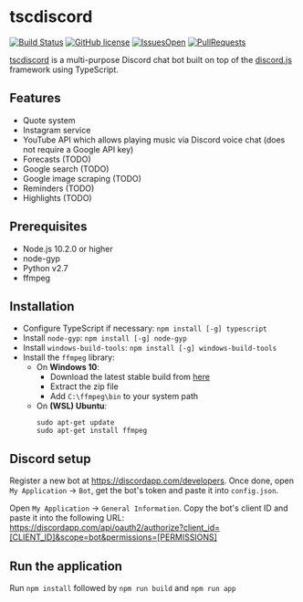 # tscdiscord
[![Build Status](https://travis-ci.com/ivanbiljan/tscdiscord.svg?token=rvj6EvJ5BXdebUHHysAV&branch=master)](https://travis-ci.com/ivanbiljan/tscdiscord) [![GitHub license](https://img.shields.io/github/license/ivanbiljan/tscdiscord.svg)](https://github.com/ivanbiljan/tscdiscord/blob/master/LICENSE) [![IssuesOpen](https://img.shields.io/github/issues/ivanbiljan/tscdiscord.svg)](https://img.shields.io/github/issues/ivanbiljan/tscdiscord) [![PullRequests](https://img.shields.io/github/issues-pr/ivanbiljan/tscdiscord.svg)](https://img.shields.io/github/issues-pr/ivanbiljan/tscdiscord)

[tscdiscord](https://github.com/ivanbiljan/tscdiscord) is a multi-purpose Discord chat bot built on top of the [discord.js](https://github.com/discordjs/discord.js) framework using TypeScript.

## Features
* Quote system
* Instagram service
* YouTube API which allows playing music via Discord voice chat (does not require a Google API key)
* Forecasts (TODO)
* Google search (TODO)
* Google image scraping (TODO)
* Reminders (TODO)
* Highlights (TODO)

## Prerequisites
* Node.js 10.2.0 or higher
* node-gyp
* Python v2.7
* ffmpeg

## Installation
* Configure TypeScript if necessary: `npm install [-g] typescript`
* Install `node-gyp`: `npm install [-g] node-gyp`
* Install `windows-build-tools`: `npm install [-g] windows-build-tools`
* Install the `ffmpeg` library:
  * On **Windows 10**:
      - Download the latest stable build from [here](https://ffmpeg.zeranoe.com/builds/)
      - Extract the zip file 
      - Add `C:\ffmpeg\bin` to your system path
  * On **(WSL) Ubuntu**:
    ```console
    sudo apt-get update
    sudo apt-get install ffmpeg
    ```
    
## Discord setup
Register a new bot at https://discordapp.com/developers. Once done, open `My Application` -> `Bot`, get the bot's token and paste it into `config.json`.

Open `My Application` -> `General Information`. Copy the bot's client ID and paste it into the following URL: https://discordapp.com/api/oauth2/authorize?client_id=[CLIENT_ID]&scope=bot&permissions=[PERMISSIONS]

## Run the application
Run `npm install` followed by `npm run build` and `npm run app`
